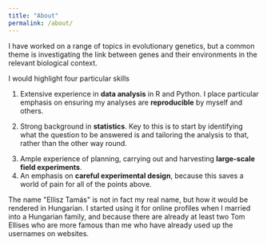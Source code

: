 ```yaml
---
title: "About"
permalink: /about/
---
```


I have worked on a range of topics in evolutionary genetics, but a common theme is investigating the link between genes and their environments in the relevant biological context.

I would highlight four particular skills

1. Extensive experience in **data analysis** in R and Python. I place particular emphasis on ensuring my analyses are **reproducible** by myself and others.
<!-- See, for example, code repositories accompanying publications on [fitness components](https://github.com/ellisztamas/fecundity_components) or [virus resistance](https://github.com/ellisztamas/tumv_ms) *Arabidopsis thaliana*. -->
2. Strong background in **statistics**. Key to this is to start by identifying what the question to be answered is and tailoring the analysis to that, rather than the other way round.
<!-- The work I have most enjoyed has been those where conventional approaches run into difficulty, and the way forward has come by approaching the problem from a different angle (for example in [speeding up paternity inference](https://github.com/ellisztamas/faps) or taking a quantitative, rather than categorical, approach to [investigating pleiotopy](https://github.com/ellisztamas/sintillate). -->
3. Ample experience of planning, carrying out and harvesting **large-scale field experiments**.
4. An emphasis on **careful experimental design**, because this saves a world of pain for all of the points above.

The name "Ellisz Tamás" is not in fact my real name, but how it would be rendered in Hungarian. I started using it for online profiles when I married into a Hungarian family, and because there are already at least two Tom Ellises who are more famous than me who have already used up the usernames on websites.